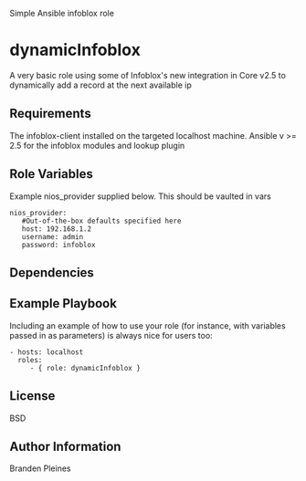 Simple Ansible infoblox role

dynamicInfoblox
=========

A very basic role using some of Infoblox's new integration in Core v2.5 to dynamically add a record at the next available ip

Requirements
------------

The infoblox-client installed on the targeted localhost machine. Ansible v >= 2.5 for the infoblox modules and lookup plugin

Role Variables
--------------
Example nios_provider supplied below. This should be vaulted in vars

```
nios_provider:
   #Out-of-the-box defaults specified here
   host: 192.168.1.2
   username: admin
   password: infoblox
```
Dependencies
------------

Example Playbook
----------------

Including an example of how to use your role (for instance, with variables passed in as parameters) is always nice for users too:

    - hosts: localhost
      roles:
         - { role: dynamicInfoblox }

License
-------

BSD

Author Information
------------------

Branden Pleines
